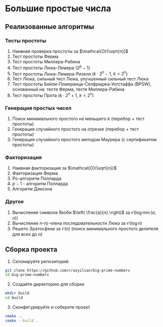 # Большие простые числа

## Реализованные алгоритмы

### Тесты простоты

1. Наивная проверка простоты за $\mathcal{O}(\sqrt{n})$
1. Тест простоты Ферма
1. Тест простоты Миллера-Рабина
1. Тест простоты Люка-Лемера ($2^p-1$)
1. Тест простоты Люка-Лемера-Ризеля ($k \cdot 2^n - 1,\ k<2^n$)
1. Тест Люка, сильный тест Люка, улучшенный сильный тест Люка
1. Тест простоты Бейли-Померанца-Селфриджа-Уогстаффа (BPSW), основанный на: тесте Ферма, тесте Миллера-Рабина
1. Тест простоты Прота ($k \cdot 2^n + 1,\ k<2^n$)

### Генерация простых чисел

1. Поиск минимального простого не меньшего $k$ (перебор + тест простоты)
1. Генерация случайного простого на отрезке (перебор + тест простоты)
1. Генерация случайного простого методом Маурера (с сертификатом простоты)

### Факторизация

1. Наивная факторизация за $\mathcal{O}(\sqrt{n})$
1. Факторизация Ферма
1. Ро-алгоритм Полларда
1. $p-1$ - алгоритм Полларда
1. Алгоритм Диксона

### Другое

1. Вычисление символа Якоби $\left( \frac{a}{n} \right)$ за $\mathcal{O}(\log \min(a,n))$
1. Вычисление $n$-го члена последовательности Люка за $\mathcal{O}(\log n)$
1. Решето Эратосфена за $\mathcal{O}(n)$ (поиск минимального простого делителя для всех до $n$)

## Сборка проекта

1. Склонируйте репозиторий:

```bash
git clone https://github.com/crazyilian/big-prime-numbers
cd big-prime-numbers
```

2. Создайте директорию для сборки

```bash
mkdir build
cd build
```

3. Сконфигурируйте и соберите проект

```bash
cmake ..
cmake --build .
```
